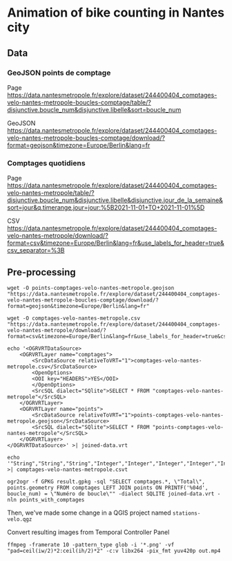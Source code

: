 # Animation of bike counting in Nantes city

## Data

### GeoJSON points de comptage

Page https://data.nantesmetropole.fr/explore/dataset/244400404_comptages-velo-nantes-metropole-boucles-comptage/table/?disjunctive.boucle_num&disjunctive.libelle&sort=boucle_num

GeoJSON https://data.nantesmetropole.fr/explore/dataset/244400404_comptages-velo-nantes-metropole-boucles-comptage/download/?format=geojson&timezone=Europe/Berlin&lang=fr

### Comptages quotidiens

Page https://data.nantesmetropole.fr/explore/dataset/244400404_comptages-velo-nantes-metropole/table/?disjunctive.boucle_num&disjunctive.libelle&disjunctive.jour_de_la_semaine&sort=jour&q.timerange.jour=jour:%5B2021-11-01+TO+2021-11-01%5D

CSV https://data.nantesmetropole.fr/explore/dataset/244400404_comptages-velo-nantes-metropole/download/?format=csv&timezone=Europe/Berlin&lang=fr&use_labels_for_header=true&csv_separator=%3B

## Pre-processing

    wget -O points-comptages-velo-nantes-metropole.geojson  "https://data.nantesmetropole.fr/explore/dataset/244400404_comptages-velo-nantes-metropole-boucles-comptage/download/?format=geojson&timezone=Europe/Berlin&lang=fr"

    wget -O comptages-velo-nantes-metropole.csv "https://data.nantesmetropole.fr/explore/dataset/244400404_comptages-velo-nantes-metropole/download/?format=csv&timezone=Europe/Berlin&lang=fr&use_labels_for_header=true&csv_separator=%3B"

    echo '<OGRVRTDataSource>
        <OGRVRTLayer name="comptages">
            <SrcDataSource relativeToVRT="1">comptages-velo-nantes-metropole.csv</SrcDataSource>
            <OpenOptions>
            <OOI key="HEADERS">YES</OOI>
            </OpenOptions>
            <SrcSQL dialect="SQlite">SELECT * FROM "comptages-velo-nantes-metropole"</SrcSQL>
        </OGRVRTLayer>
        <OGRVRTLayer name="points">
            <SrcDataSource relativeToVRT="1">points-comptages-velo-nantes-metropole.geojson</SrcDataSource>
            <SrcSQL dialect="SQlite">SELECT * FROM "points-comptages-velo-nantes-metropole"</SrcSQL>
        </OGRVRTLayer>
    </OGRVRTDataSource>' >| joined-data.vrt

    echo '"String","String","String","Integer","Integer","Integer","Integer","Integer","Integer","Integer","Integer","Integer","Integer","Integer","Integer","Integer","Integer","Integer","Integer","Integer","Integer","Integer","Integer","Integer","Integer","Integer","Integer","Integer","String","Integer","String","Date","String"' >| comptages-velo-nantes-metropole.csvt

    ogr2ogr -f GPKG result.gpkg -sql "SELECT comptages.*, \"Total\", points.geometry FROM comptages LEFT JOIN points ON PRINTF('%04d', boucle_num) = \"Numéro de boucle\"" -dialect SQLITE joined-data.vrt -nln points_with_comptages


Then, we've made some change in a QGIS project named `stations-velo.qgz`




Convert resulting images from Temporal Controller Panel

    ffmpeg -framerate 10 -pattern_type glob -i '*.png' -vf "pad=ceil(iw/2)*2:ceil(ih/2)*2" -c:v libx264 -pix_fmt yuv420p out.mp4
